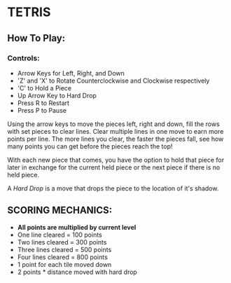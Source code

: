 # TETRIS

## How To Play:
### Controls:
- Arrow Keys for Left, Right, and Down
- 'Z' and 'X' to Rotate Counterclockwise and Clockwise respectively
- 'C' to Hold a Piece
- Up Arrow Key to Hard Drop
- Press R to Restart
- Press P to Pause

Using the arrow keys to move the pieces left, right and down, fill the rows with set pieces to clear lines. Clear multiple lines in one move to earn more points per line. The more lines you clear, the faster the pieces fall, see how many points you can get before the pieces reach the top!

With each new piece that comes, you have the option to hold that piece for later in exchange for the current held piece or the next piece if there is no held piece.

A *Hard Drop* is a move that drops the piece to the location of it's shadow.

## SCORING MECHANICS:
- **All points are multiplied by current level**
- One line cleared = 100 points
- Two lines cleared = 300 points
- Three lines cleared = 500 points
- Four lines cleared = 800 points
- 1 point for each tile moved down
- 2 points * distance moved with hard drop

